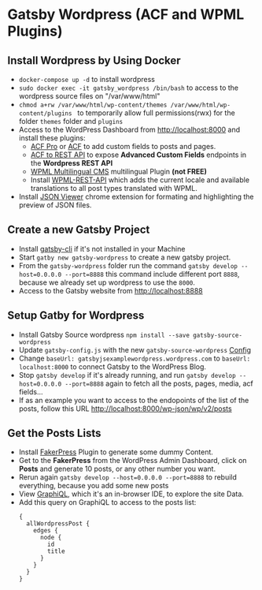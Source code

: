# Gatsby Wordpress (ACF and WPML Plugins)

## Install Wordpress by Using Docker

- `docker-compose up -d` to install wordpress
- `sudo docker exec -it gatsby_wordpress /bin/bash` to access to the wordpress source files on "/var/www/html"
- `chmod a+rw /var/www/html/wp-content/themes /var/www/html/wp-content/plugins ` to temporarily allow full permissions(rwx) for the folder `themes` folder and `plugins`
- Access to the WordPress Dashboard from [http://localhost:8000](http://localhost:8000) and install these plugins:
  - [ACF Pro](https://www.advancedcustomfields.com/pro/) or [ACF](https://wordpress.org/plugins/advanced-custom-fields/) to add custom fields to posts and pages.
  - [ACF to REST API](https://github.com/airesvsg/acf-to-rest-api) to expose **Advanced Custom Fields** endpoints in the **Wordpress REST API**
  - [WPML Multilingual CMS](https://wpml.org/) multilingual Plugin **(not FREE)**
  - Install [WPML-REST-API](https://github.com/shawnhooper/wpml-rest-api) which adds the current locale and available translations to all post types translated with WPML.
- Install [JSON Viewer](https://chrome.google.com/webstore/detail/json-viewer/gbmdgpbipfallnflgajpaliibnhdgobh) chrome extension for formating and highlighting the preview of JSON files.

## Create a new Gatsby Project
- Install [gatsby-cli](https://www.gatsbyjs.org/docs/gatsby-cli/) if it's not installed in your Machine 
- Start `gatby new gatsby-wordpress` to create a new gatsby project.
- From the `gatsby-wordpress` folder run the command `gatsby develop --host=0.0.0.0 --port=8888` this command include different port `8888`, because we already set up wordpress to use the `8000`.
- Access to the Gatsby website from [http://localhost:8888](http://localhost:8888)

## Setup Gatby for Wordpress

- Install Gatsby Source wordpress `npm install --save gatsby-source-wordpress`
- Update `gatsby-config.js` with the new `gatsby-source-wordpress` [Config](https://gist.github.com/freemh/09df4426b7e6c74172921f786b39ffa9)
- Change `baseUrl: gatsbyjsexamplewordpress.wordpress.com` to `baseUrl: localhost:8000` to connect Gatsby to the WordPress Blog.
- Stop `gatsby develop` if it's already running, and run `gatsby develop --host=0.0.0.0 --port=8888` again to fetch all the posts, pages, media, acf fields...
- If as an example you want to access to the endopoints of the list of the posts, follow this URL [http://localhost:8000/wp-json/wp/v2/posts](http://localhost:8000/wp-json/wp/v2/posts)

## Get the Posts Lists

- Install [FakerPress](https://wordpress.org/plugins/fakerpress/) Plugin to generate some dummy Content.
- Get to the **FakerPress** from the WordPress Admin Dashboard, click on **Posts** and generate 10 posts, or any other number you want.
- Rerun again `gatsby develop --host=0.0.0.0 --port=8888` to rebuild everything, because you add some new posts
- View [GraphiQL](http://localhost:8888/___graphql), which it's an in-browser IDE, to explore the site Data.
- Add this query on GraphiQL to access to the posts list: 
  ```
  {
    allWordpressPost {
      edges {
        node {
          id
          title
        }
      }
    }
  }
  ```
